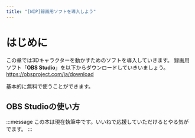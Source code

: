 ```yaml
---
title: "[WIP]録画用ソフトを導入しよう"
---
```

# はじめに
この章では3Dキャラクターを動かすためのソフトを導入していきます。
録画用ソフト「**OBS Studio**」を以下からダウンロードしていきいましょう。
https://obsproject.com/ja/download

基本的に無料で使うことができます。

## OBS Studioの使い方
:::message
この本は現在執筆中です。いいねで応援していただけるとやる気がでます。
:::